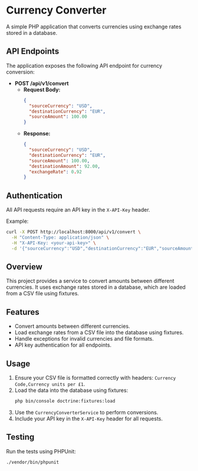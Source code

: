 # Currency Converter

A simple PHP application that converts currencies using exchange rates stored in a database.

## API Endpoints

The application exposes the following API endpoint for currency conversion:

- **POST /api/v1/convert**
  - **Request Body:**
    ```json
    {
      "sourceCurrency": "USD",
      "destinationCurrency": "EUR",
      "sourceAmount": 100.00
    }
    ```
  - **Response:**
    ```json
    {
      "sourceCurrency": "USD",
      "destinationCurrency": "EUR",
      "sourceAmount": 100.00,
      "destinationAmount": 92.00,
      "exchangeRate": 0.92
    }
    ```

## Authentication

All API requests require an API key in the `X-API-Key` header.

Example:

```bash
curl -X POST http://localhost:8000/api/v1/convert \
  -H "Content-Type: application/json" \
  -H "X-API-Key: <your-api-key>" \
  -d '{"sourceCurrency":"USD","destinationCurrency":"EUR","sourceAmount":100}'
```

## Overview

This project provides a service to convert amounts between different currencies. It uses exchange rates stored in a database, which are loaded from a CSV file using fixtures.

## Features

- Convert amounts between different currencies.
- Load exchange rates from a CSV file into the database using fixtures.
- Handle exceptions for invalid currencies and file formats.
- API key authentication for all endpoints.

## Usage

1. Ensure your CSV file is formatted correctly with headers: `Currency Code,Currency units per £1`.
2. Load the data into the database using fixtures:
   ```bash
   php bin/console doctrine:fixtures:load
   ```
3. Use the `CurrencyConverterService` to perform conversions.
4. Include your API key in the `X-API-Key` header for all requests.

## Testing

Run the tests using PHPUnit:

```bash
./vendor/bin/phpunit
``` 